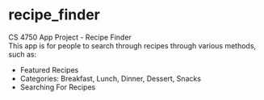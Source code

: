 # recipe_finder

CS 4750 App Project - Recipe Finder\
This app is for people to search through recipes through various methods, such as:
- Featured Recipes
- Categories: Breakfast, Lunch, Dinner, Dessert, Snacks
- Searching For Recipes
